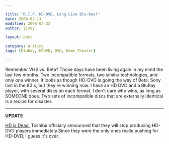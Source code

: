 ```yaml
---

title: "R.I.P. HD-DVD. Long Live Blu-Ray!"
date: 2008-02-11
modified: 2008-02-22
author: jimmy

layout: post

category: Writing
tags: [BluRay, HDDVD, DVD, Home Theater]

---
```



Remember VHS vs. Beta?  Those days have been living again in my mind the last few months.  Two incompatible formats, two similar technologies, and only one winner.  It looks as though HD-DVD is going the way of Beta. <!-- more -->Sony lost in the 80's, but they're winning now.  I have an HD DVD and a BluRay player, with several discs on each format.  I don't care who wins, as long as SOMEONE does.  Two sets of incompatible discs that are externally identical is a recipe for disaster.

---

**UPDATE**

[HD is Dead.](http://www.cnet.com/news/its-official-toshiba-announces-hd-dvd-surrender/)  Toshiba officially announced that they will stop producing HD-DVD players immediately.Since they were the only ones really pushing for HD-DVD, I guess it's over. 
